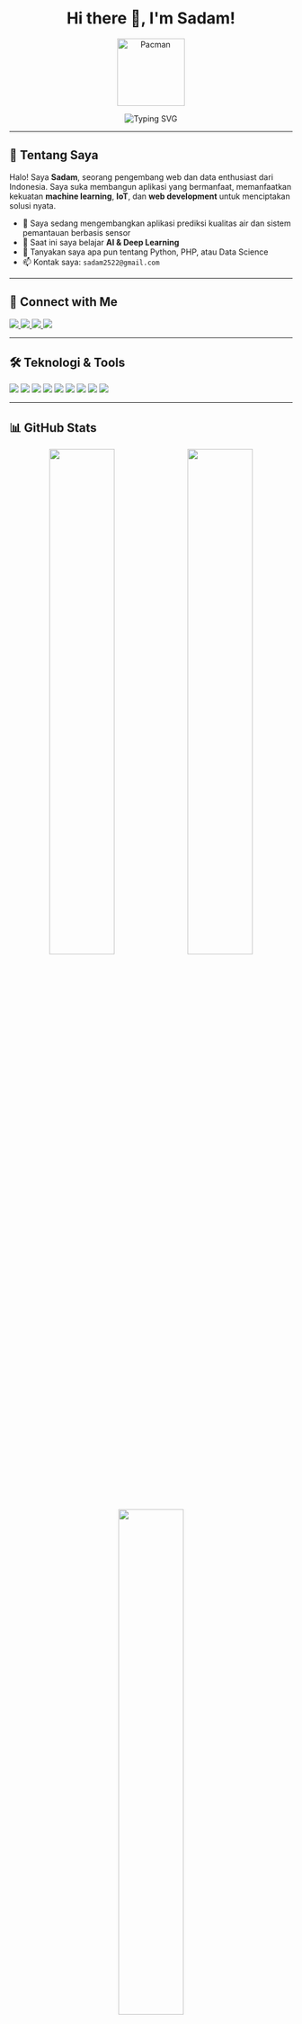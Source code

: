 <h1 align="center">Hi there 👋, I'm Sadam!</h1>
<p align="center">
  <img src="https://media.giphy.com/media/2Ygy0khwew7bC/giphy.gif" width="120" alt="Pacman"/>
</p>

<p align="center">
  <img src="https://readme-typing-svg.demolab.com?font=Fira+Code&duration=3000&pause=1000&color=F7F72A&center=true&vCenter=true&width=435&lines=Hi+I'm+Sadam!;A+web+and+ML+developer;Let’s+eat+code+like+Pacman!+🎮" alt="Typing SVG" />
</p>

---

## 🚀 Tentang Saya

Halo! Saya **Sadam**, seorang pengembang web dan data enthusiast dari Indonesia. Saya suka membangun aplikasi yang bermanfaat, memanfaatkan kekuatan **machine learning**, **IoT**, dan **web development** untuk menciptakan solusi nyata.

- 🔭 Saya sedang mengembangkan aplikasi prediksi kualitas air dan sistem pemantauan berbasis sensor
- 🌱 Saat ini saya belajar **AI & Deep Learning**
- 💬 Tanyakan saya apa pun tentang Python, PHP, atau Data Science
- 📫 Kontak saya: `sadam2522@gmail.com`

---

## 🔗 Connect with Me

<p align="left">
  <a href="https://linkedin.com/in/sadam2522" target="_blank">
    <img src="https://img.shields.io/badge/LinkedIn-0077B5?style=flat-square&logo=linkedin&logoColor=white" />
  </a>
  <a href="https://twitter.com/sadam2522" target="_blank">
    <img src="https://img.shields.io/badge/Twitter-1DA1F2?style=flat-square&logo=twitter&logoColor=white" />
  </a>
  <a href="mailto:sadam2522@gmail.com">
    <img src="https://img.shields.io/badge/Gmail-D14836?style=flat-square&logo=gmail&logoColor=white" />
  </a>
  <a href="https://github.com/sadam2522">
    <img src="https://img.shields.io/badge/GitHub-100000?style=flat-square&logo=github&logoColor=white" />
  </a>
</p>

---

## 🛠️ Teknologi & Tools

<p>
  <img src="https://img.shields.io/badge/PHP-777BB4?style=for-the-badge&logo=php&logoColor=white" />
  <img src="https://img.shields.io/badge/Laravel-F55247?style=for-the-badge&logo=laravel&logoColor=white" />
  <img src="https://img.shields.io/badge/CodeIgniter-E44D26?style=for-the-badge&logo=codeigniter&logoColor=white" />
  <img src="https://img.shields.io/badge/Python-3776AB?style=for-the-badge&logo=python&logoColor=white" />
  <img src="https://img.shields.io/badge/TensorFlow-FF6F00?style=for-the-badge&logo=tensorflow&logoColor=white" />
  <img src="https://img.shields.io/badge/HTML5-E34F26?style=for-the-badge&logo=html5&logoColor=white" />
  <img src="https://img.shields.io/badge/CSS3-1572B6?style=for-the-badge&logo=css3&logoColor=white" />
  <img src="https://img.shields.io/badge/JavaScript-F7DF1E?style=for-the-badge&logo=javascript&logoColor=black" />
  <img src="https://img.shields.io/badge/MySQL-4479A1?style=for-the-badge&logo=mysql&logoColor=white" />
</p>

---

## 📊 GitHub Stats

<p align="center">
  <img src="https://github-readme-stats.vercel.app/api?username=sadam2522&show_icons=true&theme=tokyonight" width="48%" />
  <img src="https://github-readme-streak-stats.herokuapp.com/?user=sadam2522&theme=tokyonight" width="48%" />
</p>

<p align="center">
  <img src="https://github-readme-stats.vercel.app/api/top-langs/?username=sadam2522&layout=compact&theme=tokyonight" width="48%" />
</p>

---

## 🎯 Proyek Terbaru

- 💧 **Water Quality Prediction** – Prediksi potabilitas air berbasis ML & IoT
- 🧠 **Credit Card Fraud Detection** – Deteksi penipuan kartu kredit dengan SMOTE & ML
- 📊 **Dashboard Analisis** – Visualisasi data interaktif pakai Streamlit

---

## 🧠 Motto Hidup

> _“Terus belajar, terus berkembang. Setiap baris kode adalah langkah menuju solusi.”_

---

<p align="center">
  <img src="https://capsule-render.vercel.app/api?type=waving&color=F7F72A&height=120&section=footer"/>
</p>
